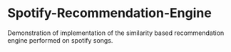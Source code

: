 # Spotify-Recommendation-Engine
Demonstration of implementation of the similarity based recommendation engine performed on spotify songs.
